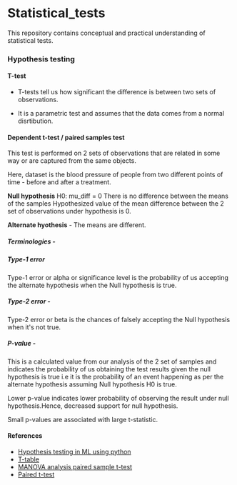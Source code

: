 # Statistical_tests
This repository contains conceptual and practical understanding of statistical tests.


### Hypothesis testing 
#### T-test
* T-tests tell us how significant the difference is between two sets of observations.

*  It is a parametric test and assumes that the data comes from a normal disrtibution.

#### Dependent t-test / paired samples test
This test is performed on 2 sets of observations that are related in some way or are captured from the same objects.

Here, dataset is the blood pressure of people from two different points of time - before and after a treatment.


**Null hypothesis** H0: mu_diff = 0 
There is no difference between the means of the samples
Hypothesized value of the mean difference between the 2 set of observations under hypothesis is 0.

**Alternate hyothesis** - The means are different.


##### Terminologies - 

##### Type-1 error

Type-1 error or alpha or significance level is the probability of us accepting the alternate hypothesis when the Null hypothesis  is true.

##### Type-2 error -

Type-2 error or beta is the chances of falsely accepting the Null hypothesis when it's not true.

##### P-value -

This is a calculated value from our analysis of the 2 set of samples and indicates the probability of us obtaining the test results given the null hypothesis is true i.e it is the probability of an event happening as per the alternate hypothesis assuming Null hypothesis H0 is true.

Lower p-value indicates lower probability of observing the result under null hypothesis.Hence, decreased support for null hypothesis.

Small p-values are associated with large t-statistic.

#### References

* [Hypothesis testing in ML using python](https://towardsdatascience.com/hypothesis-testing-in-machine-learning-using-python-a0dc89e169ce)
* [T-table](http://www.sthda.com/english/wiki/t-distribution-table)
* [MANOVA analysis paired sample t-test](https://www.statisticssolutions.com/manova-analysis-paired-sample-t-test/)
* [Paired t-test](https://ncss-wpengine.netdna-ssl.com/wp-content/themes/ncss/pdf/Procedures/NCSS/Paired_T-Test.pdf)

